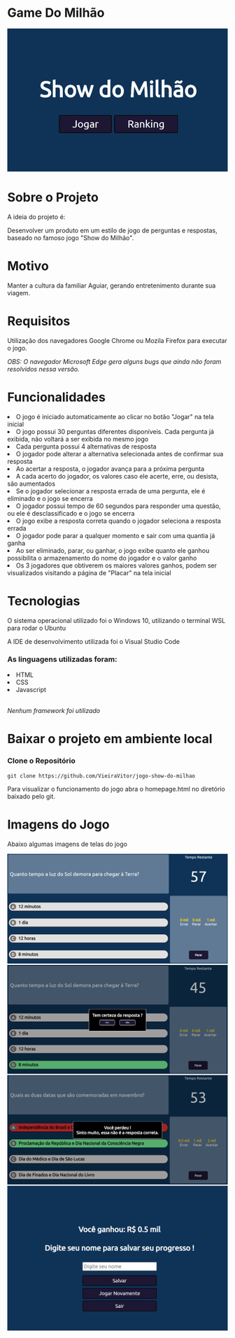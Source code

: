 # Game Do Milhão
![](/imgs/homepage.png)
# Sobre o Projeto
A ideia do projeto é:
<p>Desenvolver um produto em um estilo de jogo de perguntas e respostas, baseado no famoso jogo "Show do Milhão".</p>

# Motivo
Manter a cultura da familiar Aguiar, gerando entretenimento durante sua viagem.

# Requisitos
Utilização dos navegadores Google Chrome ou Mozila Firefox para executar o jogo.

<i>OBS: O navegador Microsoft Edge gera alguns bugs que ainda não foram resolvidos nessa versão.</i>

# Funcionalidades
<li>O jogo é iniciado automaticamente ao clicar no botão "Jogar" na tela inicial</li>
<li>O jogo possui 30 perguntas diferentes disponíveis. Cada pergunta já exibida, não voltará a ser exibida no mesmo jogo</li>
<li>Cada pergunta possui 4 alternativas de resposta</li>
<li>O jogador pode alterar a alternativa selecionada antes de confirmar sua resposta</li>
<li>Ao acertar a resposta, o jogador avança para a próxima pergunta</li>
<li>A cada acerto do jogador, os valores caso ele acerte, erre, ou desista, são aumentados</li>
<li>Se o jogador selecionar a resposta errada de uma pergunta, ele é eliminado e o jogo se encerra</li>
<li>O jogador possui tempo de 60 segundos para responder uma questão, ou ele é desclassificado e o jogo se encerra</li>
<li>O jogo exibe a resposta correta quando o jogador seleciona a resposta errada</li>
<li>O jogador pode parar a qualquer momento e sair com uma quantia já ganha</li>
<li>Ao ser eliminado, parar, ou ganhar, o jogo exibe quanto ele ganhou possibilita o armazenamento do nome do jogador e o valor ganho</li>
<li>Os 3 jogadores que obtiverem os maiores valores ganhos, podem ser visualizados visitando a página de "Placar" na tela inicial</li>

# Tecnologias

<p>O sistema operacional utilizado foi o Windows 10, utilizando o terminal WSL para rodar o Ubuntu</p>
<p>A IDE de desenvolvimento utilizada foi o Visual Studio Code</p>

### As linguagens utilizadas foram:
<li>HTML</li>
<li>CSS</li>
<li>Javascript</li>
<br>
<p><i>Nenhum framework foi utilizado</i></p>

# Baixar o projeto em ambiente local
### Clone o Repositório

    git clone https://github.com/VieiraVitor/jogo-show-do-milhao

Para visualizar o funcionamento do jogo abra o homepage.html no diretório baixado pelo git.

# Imagens do Jogo

Abaixo algumas imagens de telas do jogo

![](/imgs/gamepage1.png)
![](/imgs/gamepage-confirm-answer.png)
![](/imgs/gamepage-lose.png)
![](/imgs/end-game-page.png)
